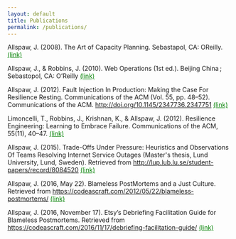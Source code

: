 ```yaml
---
layout: default
title: Publications
permalink: /publications/
---
```



Allspaw, J. (2008). The Art of Capacity Planning. Sebastapol, CA: OReilly. <a href="https://shop.oreilly.com/product/9780596518585.do" style="color:green" target="_blank">(link)</a>

Allspaw, J., & Robbins, J. (2010). Web Operations (1st ed.). Beijing China ; Sebastopol, CA: O’Reilly <a href="https://shop.oreilly.com/product/0636920000136.do" style="color:green" target="_blank">(link)</a>

Allspaw, J. (2012). Fault Injection In Production: Making the Case For Resilience Resting. Communications of the ACM (Vol. 55, pp. 48–52). Communications of the ACM. http://doi.org/10.1145/2347736.2347751 <a href="http://queue.acm.org/detail.cfm?id=2353017" style="color:green" target="_blank">(link)</a>

Limoncelli, T., Robbins, J., Krishnan, K., & Allspaw, J. (2012). Resilience Engineering: Learning to Embrace Failure. Communications of the ACM, 55(11), 40–47. <a href="http://queue.acm.org/detail.cfm?id=2371297" style="color:green" target="_blank">(link)</a>

Allspaw, J. (2015). Trade-Offs Under Pressure: Heuristics and Observations Of Teams Resolving Internet Service Outages (Master's thesis, Lund University, Lund, Sweden). Retrieved from http://lup.lub.lu.se/student-papers/record/8084520 <a href="http://lup.lub.lu.se/student-papers/record/8084520" style="color:green" target="_blank">(link)</a>

Allspaw, J. (2016, May 22). Blameless PostMortems and a Just Culture. Retrieved from https://codeascraft.com/2012/05/22/blameless-postmortems/ <a href="https://codeascraft.com/2012/05/22/blameless-postmortems" style="color:green" target="_blank">(link)</a>

Allspaw, J. (2016, November 17). Etsy’s Debriefing Facilitation Guide for Blameless Postmortems. Retrieved from https://codeascraft.com/2016/11/17/debriefing-facilitation-guide/ <a href="https://codeascraft.com/2016/11/17/debriefing-facilitation-guide/" style="color:green" target="_blank">(link)</a>
